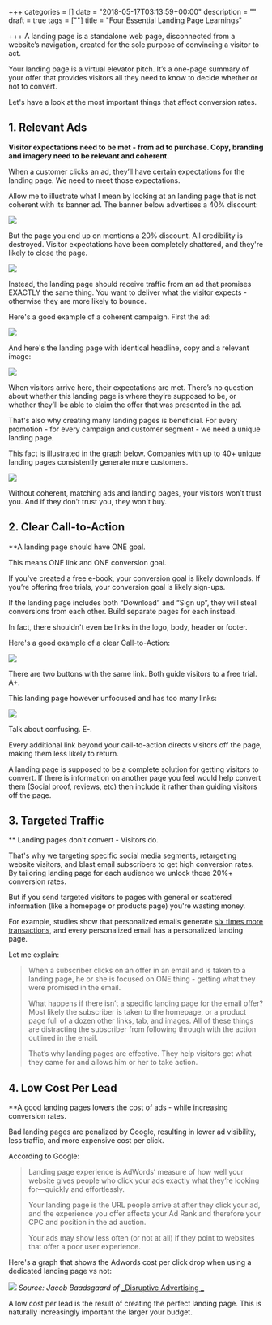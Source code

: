 +++
categories = []
date = "2018-05-17T03:13:59+00:00"
description = ""
draft = true
tags = [""]
title = "Four Essential Landing Page Learnings"

+++
A landing page is a standalone web page, disconnected from a website’s navigation, created for the sole purpose of convincing a visitor to act.

Your landing page is a virtual elevator pitch. It’s a one-page summary of your offer that provides visitors all they need to know to decide whether or not to convert.

Let's have a look at the most important things that affect conversion rates.

## 1. Relevant Ads

**Visitor expectations need to be met - from ad to purchase. Copy, branding and imagery need to be relevant and coherent.**

When a customer clicks an ad, they’ll have certain expectations for the landing page. We need to meet those expectations.

Allow me to illustrate what I mean by looking at an landing page that is not coherent with its banner ad. The banner below advertises a 40% discount:

![](https://instapage.com/wp-content/uploads/2017/07/marketingprofs-message-match.png)

But the page you end up on mentions a 20% discount. All credibility is destroyed. Visitor expectations have been completely shattered, and they're likely to close the page.

![](https://instapage.com/wp-content/uploads/2017/07/marketingprofs-landing-page.png)

Instead, the landing page should receive traffic from an ad that promises EXACTLY the same thing. You want to deliver what the visitor expects - otherwise they are more likely to bounce.

Here's a good example of a coherent campaign. First the ad:

![](https://instapage.com/wp-content/uploads/2017/07/mens-health-paid-search-ad.png)

And here's the landing page with identical headline, copy and a relevant image:

![](https://instapage.com/wp-content/uploads/2017/07/mens-health-landing-page.png)

When visitors arrive here, their expectations are met. There’s no question about whether this landing page is where they’re supposed to be, or whether they’ll be able to claim the offer that was presented in the ad.

That's also why creating many landing pages is beneficial. For every promotion - for every campaign and customer segment - we need a unique landing page.

This fact is illustrated in the graph below. Companies with up to 40+ unique landing pages consistently generate more customers.

![](https://instapage.com/wp-content/uploads/2017/07/create-landing-pages.png)

Without coherent, matching ads and landing pages, your visitors won’t trust you. And if they don’t trust you, they won't buy.

## 2. Clear Call-to-Action

\*\*A landing page should have ONE goal.

This means ONE link and ONE conversion goal.

If you’ve created a free e-book, your conversion goal is likely downloads. If you’re offering free trials, your conversion goal is likely sign-ups.

If the landing page includes both “Download” and “Sign up”, they will steal conversions from each other. Build separate pages for each instead.

In fact, there shouldn't even be links in the logo, body, header or footer.

Here's a good example of a clear Call-to-Action:

![](https://instapage.com/wp-content/uploads/2017/07/activecampaign-email-marketing-landing-page.png)

There are two buttons with the same link. Both guide visitors to a free trial. A+.

This landing page however unfocused and has too many links:

![](https://instapage.com/wp-content/uploads/2017/07/hit-rate-solutions-landing-page.png)

Talk about confusing. E-.

Every additional link beyond your call-to-action directs visitors off the page, making them less likely to return.

A landing page is supposed to be a complete solution for getting visitors to convert. If there is information on another page you feel would help convert them (Social proof, reviews, etc) then include it rather than guiding visitors off the page.

## 3. Targeted Traffic

\*\* Landing pages don't convert - Visitors do.

That's why we targeting specific social media segments, retargeting website visitors, and blast email subscribers to get high conversion rates. By tailoring landing page for each audience we unlock those 20%+ conversion rates.

But if you send targeted visitors to pages with general or scattered information (like a homepage or products page) you're wasting money.

For example, studies show that personalized emails generate [six times more transactions](https://marketingland.com/study-70-brands-personalizing-emails-missing-higher-transaction-rates-revenue-73241 "Read more"), and every personalized email has a personalized landing page.

Let me explain:

> When a subscriber clicks on an offer in an email and is taken to a landing page, he or she is focused on ONE thing - getting what they were promised in the email.
>
> What happens if there isn’t a specific landing page for the email offer? Most likely the subscriber is taken to the homepage, or a product page full of a dozen other links, tab, and images. All of these things are distracting the subscriber from following through with the action outlined in the email.
>
> That’s why landing pages are effective. They help visitors get what they came for and allows him or her to take action.

## 4. Low Cost Per Lead

\*\*A good landing pages lowers the cost of ads - while increasing conversion rates.

Bad landing pages are penalized by Google, resulting in lower ad visibility, less traffic, and more expensive cost per click.

According to Google:

> Landing page experience is AdWords’ measure of how well your website gives people who click your ads exactly what they’re looking for—quickly and effortlessly.
>
> Your landing page is the URL people arrive at after they click your ad, and the experience you offer affects your Ad Rank and therefore your CPC and position in the ad auction.
>
> Your ads may show less often (or not at all) if they point to websites that offer a poor user experience.

Here's a graph that shows the Adwords cost per click drop when using a dedicated landing page vs not:

![](https://instapage.com/wp-content/uploads/2017/07/disruptive-advertising-cost-per-lead.jpg)
_Source: Jacob Baadsgaard of_ [_Disruptive Advertising _](https://instapage.com/blog/advertising-agency-accelerated-growth-with-landing-pages "Read more")

A low cost per lead is the result of creating the perfect landing page. This is naturally increasingly important the larger your budget.